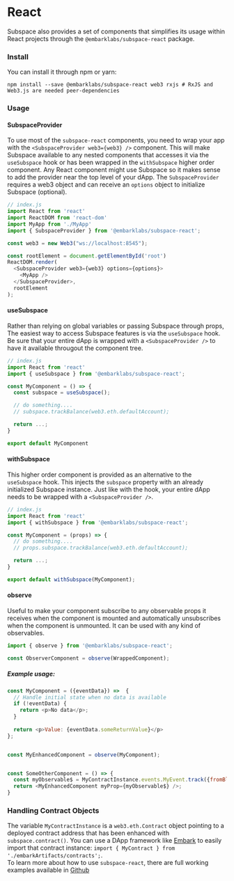 # React
Subspace also provides a set of components that simplifies its usage within React projects through the `@embarklabs/subspace-react` package.

### Install
You can install it through npm or yarn:
```
npm install --save @embarklabs/subspace-react web3 rxjs # RxJS and Web3.js are needed peer-dependencies
```

### Usage

#### SubspaceProvider
To use most of the `subspace-react` components, you need to wrap your app with the `<SubspaceProvider web3={web3} />` component. This will make Subspace available to any nested components that accesses it via the `useSubspace` hook or has been wrapped in the `withSubspace` higher order component. Any React component might use Subspace so it makes sense to add the provider near the top level of your dApp. The `SubspaceProvider` requires a web3 object and can receive an `options` object to initialize Subspace (optional).

```js
// index.js
import React from 'react'
import ReactDOM from 'react-dom'
import MyApp from './MyApp'
import { SubspaceProvider } from '@embarklabs/subspace-react';

const web3 = new Web3("ws://localhost:8545");

const rootElement = document.getElementById('root')
ReactDOM.render(
  <SubspaceProvider web3={web3} options={options}>
    <MyApp />
  </SubspaceProvider>,
  rootElement
);
```


#### useSubspace
Rather than relying on global variables or passing Subspace through props, The easiest way to access Subspace features is via the `useSubspace` hook. Be sure that your entire dApp is wrapped with a `<SubspaceProvider />` to have it available througout the component tree.
```js
// index.js
import React from 'react'
import { useSubspace } from '@embarklabs/subspace-react';

const MyComponent = () => {
  const subspace = useSubspace();

  // do something....
  // subspace.trackBalance(web3.eth.defaultAccount);

  return ...;
}

export default MyComponent
```


#### withSubspace
This higher order component is provided as an alternative to the `useSubspace` hook. This injects the `subspace` property with an already initialized Subspace instance. Just like with the hook, your entire dApp needs to be wrapped with a `<SubspaceProvider />`.

```js
// index.js
import React from 'react'
import { withSubspace } from '@embarklabs/subspace-react';

const MyComponent = (props) => {
  // do something....
  // props.subspace.trackBalance(web3.eth.defaultAccount);

  return ...;
}

export default withSubspace(MyComponent);
```


#### observe

Useful to make your component subscribe to any observable props it receives when the component is mounted and automatically unsubscribes when the component is unmounted. It can be used with any kind of observables.


```js
import { observe } from '@embarklabs/subspace-react';

const ObserverComponent = observe(WrappedComponent);
```

##### Example usage:
```js
const MyComponent = ({eventData}) =>  {
  // Handle initial state when no data is available
  if (!eventData) {
    return <p>No data</p>;
  }
  
  return <p>Value: {eventData.someReturnValue}</p>
};


const MyEnhancedComponent = observe(MyComponent);


const SomeOtherComponent = () => {
  const myObservable$ = MyContractInstance.events.MyEvent.track({fromBlock: 1});
  return <MyEnhancedComponent myProp={myObservable$} />;
}
```


<div class="c-notification c-notification--warning">
<h3>Handling Contract Objects</h3>
The variable <code>MyContractInstance</code> is a <code>web3.eth.Contract</code> object pointing to a deployed contract address that has been enhanced with <code>subspace.contract()</code>. You can use a DApp framework like <a href="https://embark.status.im/docs/contracts_javascript.html" />Embark</a> to easily import that contract instance: <code>import { MyContract } from './embarkArtifacts/contracts';</code>.
</div>


<div class="c-notification">
To learn more about how to use <code>subspace-react</code>, there are full working examples available in <a href="https://github.com/embark-framework/subspace/tree/master/examples/" target="_blank">Github</a> 
</div>

